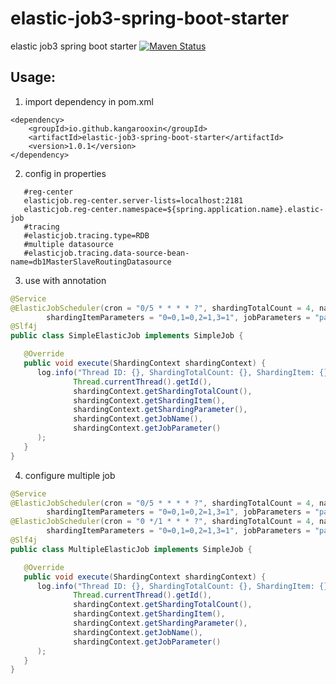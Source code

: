 # elastic-job3-spring-boot-starter

elastic job3 spring boot starter
[![Maven Status](https://maven-badges.herokuapp.com/maven-central/io.github.kangarooxin/elastic-job3-spring-boot-starter/badge.svg)](https://maven-badges.herokuapp.com/maven-central/io.github.kangarooxin/elastic-job3-spring-boot-starter)

## Usage:
1. import dependency in pom.xml
```
<dependency>
    <groupId>io.github.kangarooxin</groupId>
    <artifactId>elastic-job3-spring-boot-starter</artifactId>
    <version>1.0.1</version>
</dependency>
```
2. config in properties
```properties
   #reg-center
   elasticjob.reg-center.server-lists=localhost:2181
   elasticjob.reg-center.namespace=${spring.application.name}.elastic-job
   #tracing
   #elasticjob.tracing.type=RDB
   #multiple datasource
   #elasticjob.tracing.data-source-bean-name=db1MasterSlaveRoutingDatasource
```
3. use with annotation
```java
@Service
@ElasticJobScheduler(cron = "0/5 * * * * ?", shardingTotalCount = 4, name = "SimpleElasticJob",
        shardingItemParameters = "0=0,1=0,2=1,3=1", jobParameters = "parameter")
@Slf4j
public class SimpleElasticJob implements SimpleJob {

   @Override
   public void execute(ShardingContext shardingContext) {
      log.info("Thread ID: {}, ShardingTotalCount: {}, ShardingItem: {}, ShardingParameter: {}, JobName: {}, JobParameter: {}",
              Thread.currentThread().getId(),
              shardingContext.getShardingTotalCount(),
              shardingContext.getShardingItem(),
              shardingContext.getShardingParameter(),
              shardingContext.getJobName(),
              shardingContext.getJobParameter()
      );
   }
}
```
4. configure multiple job
```java
@Service
@ElasticJobScheduler(cron = "0/5 * * * * ?", shardingTotalCount = 4, name = "SimpleElasticJobLevel1",
        shardingItemParameters = "0=0,1=0,2=1,3=1", jobParameters = "parameter")
@ElasticJobScheduler(cron = "0 */1 * * * ?", shardingTotalCount = 4, name = "SimpleElasticJobLevel2",
        shardingItemParameters = "0=0,1=0,2=1,3=1", jobParameters = "parameter")
@Slf4j
public class MultipleElasticJob implements SimpleJob {

   @Override
   public void execute(ShardingContext shardingContext) {
      log.info("Thread ID: {}, ShardingTotalCount: {}, ShardingItem: {}, ShardingParameter: {}, JobName: {}, JobParameter: {}",
              Thread.currentThread().getId(),
              shardingContext.getShardingTotalCount(),
              shardingContext.getShardingItem(),
              shardingContext.getShardingParameter(),
              shardingContext.getJobName(),
              shardingContext.getJobParameter()
      );
   }
}
```
